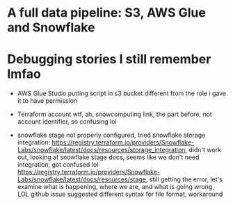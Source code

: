 # A full data pipeline: S3, AWS Glue and Snowflake

# Debugging stories I still remember lmfao

- AWS Glue Studio putting script in s3 bucket different from the role i gave it to have permission

- Terraform account wtf, ah, snowcomputing link, the part before, not account identifier, so confusing lol

- snowflake stage not properly configured, tried snowflake storage integration: https://registry.terraform.io/providers/Snowflake-Labs/snowflake/latest/docs/resources/storage_integration, didn't work out, looking at snowflake stage docs, seems like we don't need integration, got confused lol https://registry.terraform.io/providers/Snowflake-Labs/snowflake/latest/docs/resources/stage, still getting the error, let's examine what is happening, where we are, and what is going wrong, LOL github issue suggested different syntax for file format, workaround
